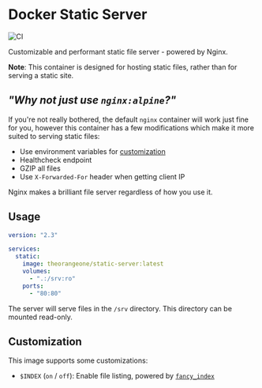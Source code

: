 # Docker Static Server

![CI](https://github.com/RealOrangeOne/docker-static-server/workflows/CI/badge.svg)

Customizable and performant static file server - powered by Nginx.

__Note__: This container is designed for hosting static files, rather than for serving a static site.

## _"Why not just use `nginx:alpine`?"_

If you're not really bothered, the default `nginx` container will work just fine for you, however this container has a few modifications which make it more suited to serving static files:

- Use environment variables for [customization](#customization)
- Healthcheck endpoint
- GZIP all files
- Use `X-Forwarded-For` header when getting client IP

Nginx makes a brilliant file server regardless of how you use it.

## Usage

```yml
version: "2.3"

services:
  static:
    image: theorangeone/static-server:latest
    volumes:
      - ".:/srv:ro"
    ports:
      - "80:80"
```

The server will serve files in the `/srv` directory. This directory can be mounted read-only.

## Customization

This image supports some customizations:

- `$INDEX` (`on` / `off`): Enable file listing, powered by [`fancy_index`](https://www.nginx.com/resources/wiki/modules/fancy_index/)
